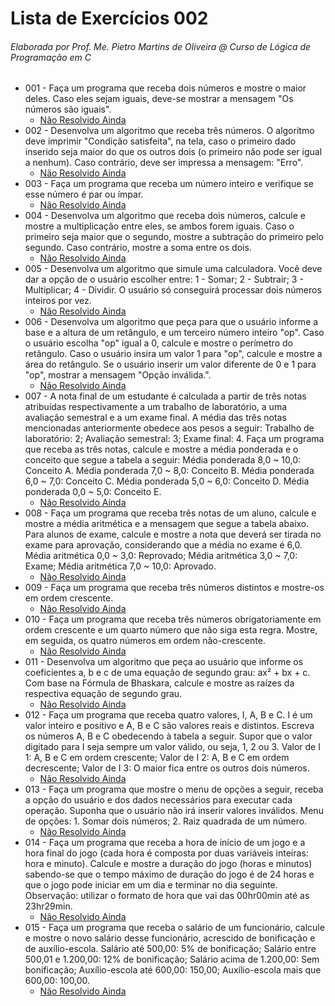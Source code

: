 # Lista de Exercícios 002

###### Elaborada por Prof. Me. Pietro Martins de Oliveira @ Curso de Lógica de Programação em C

- 001 - Faça um programa que receba dois números e mostre o maior deles. Caso eles sejam iguais, deve-se mostrar a mensagem "Os números são iguais".
  - [Não Resolvido Ainda]()
- 002 - Desenvolva um algoritmo que receba três números. O algoritmo deve imprimir "Condição satisfeita", na tela, caso o primeiro dado inserido seja maior do que os outros dois (o primeiro não pode ser igual a nenhum). Caso contrário, deve ser impressa a mensagem: "Erro".
  - [Não Resolvido Ainda]()
- 003 - Faça um programa que receba um número inteiro e verifique se esse número é par ou ímpar.
    - [Não Resolvido Ainda]()
- 004 - Desenvolva um algoritmo que receba dois números, calcule e mostre a multiplicação entre eles, se ambos forem iguais. Caso o primeiro seja maior que o segundo, mostre a subtração do primeiro pelo segundo. Caso contrário, mostre a soma entre os dois.
    - [Não Resolvido Ainda]()
- 005 - Desenvolva um algoritmo que simule uma calculadora. Você deve dar a opção de o usuário escolher entre: 1 - Somar; 2 - Subtrair; 3 - Multiplicar; 4 - Dividir. O usuário só conseguirá processar dois números inteiros por vez.
    - [Não Resolvido Ainda]()
- 006 - Desenvolva um algoritmo que peça para que o usuário informe a base e a altura de um retângulo, e um terceiro número inteiro "op". Caso o usuário escolha "op" igual a 0, calcule e mostre o perímetro do retângulo. Caso o usuário insira um valor 1 para "op", calcule e mostre a área do retângulo. Se o usuário inserir um valor diferente de 0 e 1 para "op", mostrar a mensagem "Opção inválida.".
    - [Não Resolvido Ainda]()
- 007 - A nota final de um estudante é calculada a partir de três notas atribuídas respectivamente a um trabalho de laboratório, a uma avaliação semestral e a um exame final. A média das três notas mencionadas anteriormente obedece aos pesos a seguir: Trabalho de laboratório: 2; Avaliação semestral: 3; Exame final: 4. Faça um programa que receba as três notas, calcule e mostre a média ponderada e o conceito que segue a tabela a seguir: Média ponderada 8,0 ~ 10,0: Conceito A. Média ponderada 7,0 ~ 8,0: Conceito B. Média ponderada 6,0 ~ 7,0: Conceito C. Média ponderada 5,0 ~ 6,0: Conceito D. Média ponderada 0,0 ~ 5,0: Conceito E.
    - [Não Resolvido Ainda]()
- 008 - Faça um programa que receba três notas de um aluno, calcule e mostre a média aritmética e a mensagem que segue a tabela abaixo. Para alunos de exame, calcule e mostre a nota que deverá ser tirada no exame para aprovação, considerando que a média no exame é 6,0. Média aritmética 0,0 ~ 3,0: Reprovado; Média aritmética 3,0 ~ 7,0: Exame; Média aritmética 7,0 ~ 10,0: Aprovado.
    - [Não Resolvido Ainda]()
- 009 - Faça um programa que receba três números distintos e mostre-os em ordem crescente.
    - [Não Resolvido Ainda]()
- 010 - Faça um programa que receba três números obrigatoriamente em ordem crescente e um quarto número que não siga esta regra. Mostre, em seguida, os quatro números em ordem não-crescente.
    - [Não Resolvido Ainda]()
- 011 - Desenvolva um algoritmo que peça ao usuário que informe os coeficientes a, b e c de uma equação de segundo grau: ax² + bx + c. Com base na Fórmula de Bhaskara, calcule e mostre as raízes da respectiva equação de segundo grau.
    - [Não Resolvido Ainda]()
- 012 - Faça um programa que receba quatro valores, I, A, B e C. I é um valor inteiro e positivo e A, B e C são valores reais e distintos. Escreva os números A, B e C obedecendo à tabela a seguir. Supor que o valor digitado para I seja sempre um valor válido, ou seja, 1, 2 ou 3. Valor de I 1: A, B e C em ordem crescente; Valor de I 2: A, B e C em ordem decrescente; Valor de I 3: O maior fica entre os outros dois números.
    - [Não Resolvido Ainda]()
- 013 - Faça um programa que mostre o menu de opções a seguir, receba a opção do usuário e dos dados necessários para executar cada operação. Suponha que o usuário não irá inserir valores inválidos. Menu de opções: 1. Somar dois números; 2. Raiz quadrada de um número.
    - [Não Resolvido Ainda]()
- 014 - Faça um programa que receba a hora de início de um jogo e a hora final do jogo (cada hora é composta por duas variáveis inteiras: hora e minuto). Calcule e mostre a duração do jogo (horas e minutos) sabendo-se que o tempo máximo de duração do jogo é de 24 horas e que o jogo pode iniciar em um dia e terminar no dia seguinte. Observação: utilizar o formato de hora que vai das 00hr00min até as 23hr29min.
    - [Não Resolvido Ainda]()
- 015 - Faça um programa que receba o salário de um funcionário, calcule e mostre o novo salário desse funcionário, acrescido de bonificação e de auxílio-escola. Salário até 500,00: 5% de bonificação; Salário entre 500,01 e 1.200,00: 12% de bonificação; Salário acima de 1.200,00: Sem bonificação; Auxílio-escola até 600,00: 150,00; Auxílio-escola mais que 600,00: 100,00.
    - [Não Resolvido Ainda]()